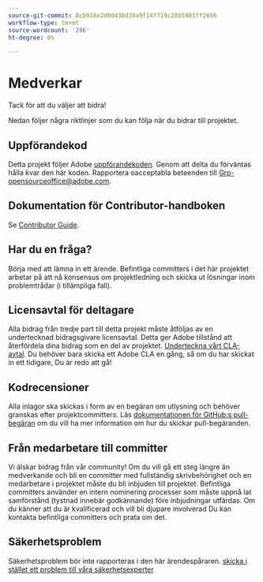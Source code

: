 ```yaml
---
source-git-commit: 8cb918e2d0d438d39a9f14f719c28b5981ff2656
workflow-type: tm+mt
source-wordcount: '296'
ht-degree: 0%

---
```

# Medverkar

Tack för att du väljer att bidra!

Nedan följer några riktlinjer som du kan följa när du bidrar till projektet.

## Uppförandekod

Detta projekt följer Adobe [uppförandekoden](code-of-conduct.md). Genom att delta
du förväntas hålla kvar den här koden. Rapportera oacceptabla beteenden till
[Grp-opensourceoffice@adobe.com](mailto:Grp-opensourceoffice@adobe.com).

## Dokumentation för Contributor-handboken

Se [Contributor Guide](https://docs.adobe.com/content/help/en/contributor/contributor-guide/introduction.html).

## Har du en fråga?

Börja med att lämna in ett ärende. Befintliga committers i det här projektet arbetar på att nå
konsensus om projektledning och skicka ut lösningar inom problemtrådar
(i tillämpliga fall).

## Licensavtal för deltagare

Alla bidrag från tredje part till detta projekt måste åtföljas av en undertecknad bidragsgivare
licensavtal. Detta ger Adobe tillstånd att återfördela dina bidrag
som en del av projektet. [Underteckna vårt CLA-avtal](http://opensource.adobe.com/cla.html). Du
behöver bara skicka ett Adobe CLA en gång, så om du har skickat in ett tidigare,
Du är redo att gå!

## Kodrecensioner

Alla inlagor ska skickas i form av en begäran om utlysning och behöver granskas
efter projektcommitters. Läs [dokumentationen för GitHub:s pull-begäran](https://help.github.com/articles/about-pull-requests/)
om du vill ha mer information om hur du skickar pull-begäranden.

<!--
Lastly, please follow the [pull request template](PULL_REQUEST_TEMPLATE.md) when
submitting a pull request!
-->

## Från medarbetare till committer

Vi älskar bidrag från vår community! Om du vill gå ett steg längre än medverkande
och bli en committer med fullständig skrivbehörighet och en medarbetare i projektet måste du
bli inbjuden till projektet. Befintliga committers använder en intern nominering
processer som måste uppnå lat samförstånd (tystnad innebär godkännande) före inbjudningar
utfärdas. Om du känner att du är kvalificerad och vill bli djupare involverad
Du kan kontakta befintliga committers och prata om det.

## Säkerhetsproblem

Säkerhetsproblem bör inte rapporteras i den här ärendespåraren. [skicka i stället ett problem till våra säkerhetsexperter](https://helpx.adobe.com/security/alertus.html)
